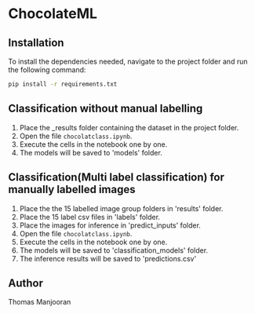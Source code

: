 # ChocolateML

## Installation

To install the dependencies needed, navigate to the project folder and run the following command:
```bash
pip install -r requirements.txt
```
## Classification without manual labelling

1. Place the _results folder containing the dataset in the project folder.
2. Open the file `chocolatclass.ipynb`.
3. Execute the cells in the notebook one by one.
4. The models will be saved to 'models' folder.

## Classification(Multi label classification) for manually labelled images

1. Place the the 15 labelled image group folders in 'results' folder.
2. Place the 15 label csv files in 'labels' folder.
3. Place the images for inference in 'predict_inputs' folder.
5. Open the file `chocolatclass.ipynb`.
6. Execute the cells in the notebook one by one.
7. The models will be saved to 'classification_models' folder.
8. The inference results will be saved to 'predictions.csv'

## Author

Thomas Manjooran
